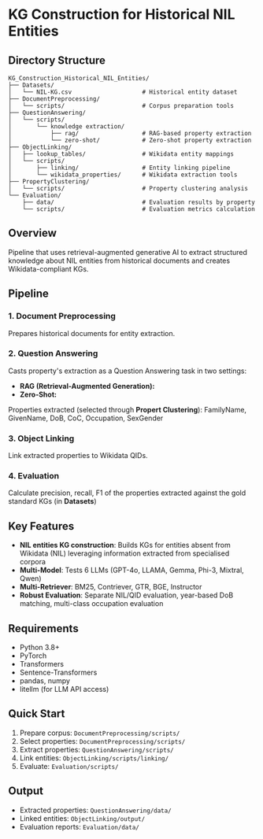 # KG Construction for Historical NIL Entities

## Directory Structure
```
KG_Construction_Historical_NIL_Entities/
├── Datasets/
│   └── NIL-KG.csv                    # Historical entity dataset
├── DocumentPreprocessing/
│   └── scripts/                      # Corpus preparation tools
├── QuestionAnswering/
│   └── scripts/
│       └── knowledge extraction/
│           ├── rag/                  # RAG-based property extraction
│           └── zero-shot/            # Zero-shot property extraction
├── ObjectLinking/
│   ├── lookup_tables/                # Wikidata entity mappings
│   └── scripts/
│       ├── linking/                  # Entity linking pipeline
│       └── wikidata_properties/      # Wikidata extraction tools
├── PropertyClustering/
│   └── scripts/                      # Property clustering analysis
└── Evaluation/
    ├── data/                         # Evaluation results by property
    └── scripts/                      # Evaluation metrics calculation
```

## Overview
Pipeline that uses retrieval-augmented generative AI to extract structured knowledge about NIL entities from historical documents and creates Wikidata-compliant KGs.

## Pipeline

### 1. Document Preprocessing

Prepares historical documents for entity extraction.

### 2. Question Answering
Casts property's extraction as a Question Answering task in two settings:

- **RAG (Retrieval-Augmented Generation):**
- **Zero-Shot:**


Properties extracted (selected through **Propert Clustering**): FamilyName, GivenName, DoB, CoC, Occupation, SexGender

### 3. Object Linking
Link extracted properties to Wikidata QIDs.

### 4. Evaluation
Calculate precision, recall, F1 of the properties extracted against the gold standard KGs (in **Datasets**)

## Key Features
- **NIL entities KG construction**: Builds KGs for entities absent from Wikidata (NIL) leveraging information extracted from specialised corpora
- **Multi-Model**: Tests 6 LLMs (GPT-4o, LLAMA, Gemma, Phi-3, Mixtral, Qwen)
- **Multi-Retriever**: BM25, Contriever, GTR, BGE, Instructor
- **Robust Evaluation**: Separate NIL/QID evaluation, year-based DoB matching, multi-class occupation evaluation

## Requirements
- Python 3.8+
- PyTorch
- Transformers
- Sentence-Transformers
- pandas, numpy
- litellm (for LLM API access)

## Quick Start
1. Prepare corpus: `DocumentPreprocessing/scripts/`
2. Select properties: `DocumentPreprocessing/scripts/`
3. Extract properties: `QuestionAnswering/scripts/`
4. Link entities: `ObjectLinking/scripts/linking/`
5. Evaluate: `Evaluation/scripts/`

## Output
- Extracted properties: `QuestionAnswering/data/`
- Linked entities: `ObjectLinking/output/`
- Evaluation reports: `Evaluation/data/`
